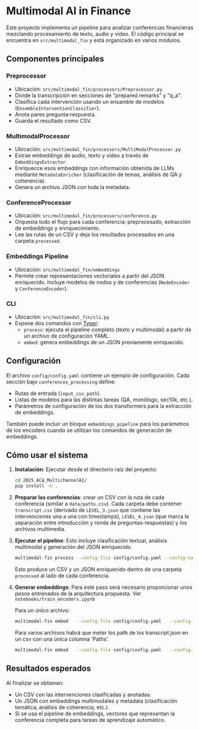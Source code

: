 # Multimodal AI in Finance

Este proyecto implementa un pipeline para analizar conferencias financieras mezclando procesamiento de texto, audio y video. El código principal se encuentra en `src/multimodal_fin` y está organizado en varios módulos.

## Componentes principales

### Preprocessor
- Ubicación: `src/multimodal_fin/processors/Preprocessor.py`
- Divide la transcripción en secciones de "prepared remarks" y "q_a".
- Clasifica cada intervención usando un ensamble de modelos (`EnsembleInterventionClassifier`).
- Anota pares pregunta‑respuesta.
- Guarda el resultado como CSV.

### MultimodalProcessor
- Ubicación: `src/multimodal_fin/processors/MultiModalProcessor.py`
- Extrae embeddings de audio, texto y video a través de `EmbeddingsExtractor`.
- Enriquecce esos embeddings con información obtenida de LLMs mediante `MetadataEnricher` (clasificación de temas, análisis de QA y coherencia).
- Genera un archivo JSON con toda la metadata.

### ConferenceProcessor
- Ubicación: `src/multimodal_fin/processors/conference.py`
- Orquesta todo el flujo para cada conferencia: preprocesado, extracción de embeddings y enriquecimiento.
- Lee las rutas de un CSV y deja los resultados procesados en una carpeta `processed`.

### Embeddings Pipeline
- Ubicación: `src/multimodal_fin/embeddings`
- Permite crear representaciones vectoriales a partir del JSON enriquecido. Incluye modelos de nodos y de conferencias (`NodeEncoder` y `ConferenceEncoder`).

### CLI
- Ubicación: `src/multimodal_fin/cli.py`
- Expone dos comandos con [Typer](https://typer.tiangolo.com/):
  - `process`: ejecuta el pipeline completo (texto y multimodal) a partir de un archivo de configuración YAML.
  - `embed`: genera embeddings de un JSON previamente enriquecido.

## Configuración
El archivo `config/config.yaml` contiene un ejemplo de configuración. Cada sección bajo `conferences_processing` define:
- Rutas de entrada (`input_csv_path`).
- Listas de modelos para las distintas tareas (QA, monólogo, sec10k, etc.).
- Parámetros de configuración de los dos transformers para la extracción de embeddings.

También puede incluir un bloque `embeddings_pipeline` para los parámetros de los encoders cuando se utilizan los comandos de generación de embeddings.

## Cómo usar el sistema

1. **Instalación**: Ejecutar desde el directorio raíz del proyecto:
   ```bash
   cd 2025_ACA_MultichannelAI/
   pip install -e .
   ```

2. **Preparar las conferencias**: crear un CSV con la ruta de cada conferencia (similar a `data/paths.csv`). Cada carpeta debe contener `transcript.csv` (derivado de `LEVEL_3.json` que contiene las intervenciones una a una con timestamps), `LEVEL_4.json` (que marca la separación entre introducción y ronda de preguntas-respuestas) y los archivos multimedia.

3. **Ejecutar el pipeline**: Esto incluye clasificación textual, análisis multimodal y generación del JSON enriquecido.
   ```bash
   multimodal-fin process --config-file config/config.yaml --config-name default
   ```
   Esto produce un CSV y un JSON enriquecido dentro de una carpeta `processed` al lado de cada conferencia.

4. **Generar embeddings**: Para este paso será necesario proporcionar unos pesos entrenados de la arquitectura propuesta. Ver `notebooks/train_encoders.ipynb`
   
   Para un único archivo:
   ```bash
   multimodal-fin embed   --config-file config/config.yaml   --config-name default  --json-path /ruta/a/transcript.json
   ```

   Para varios archivos habrá que meter los path de los transcript.json en un csv con una única columna 'Paths'.
   ```bash
   multimodal-fin embed   --config-file config/config.yaml   --config-name default  --json-csv data/json_paths.csv
   ```

## Resultados esperados
Al finalizar se obtienen:
- Un CSV con las intervenciones clasificadas y anotadas.
- Un JSON con embeddings multimodales y metadata (clasificación temática, análisis de coherencia, etc.).
- Si se usa el pipeline de embeddings, vectores que representan la conferencia completa para tareas de aprendizaje automático.

